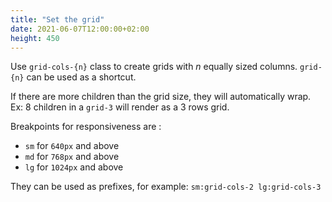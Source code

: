 ```yaml
---
title: "Set the grid"
date: 2021-06-07T12:00:00+02:00
height: 450
---
```


Use `grid-cols-{n}` class to create grids with *n* equally sized columns.
`grid-{n}` can be used as a shortcut.

If there are more children than the grid size, they will automatically wrap. Ex: 8 children in a `grid-3` will render as a 3 rows grid.

Breakpoints for responsiveness are :
- `sm` for `640px` and above 
- `md` for `768px` and above
- `lg` for `1024px` and above

They can be used as prefixes, for example: `sm:grid-cols-2 lg:grid-cols-3`